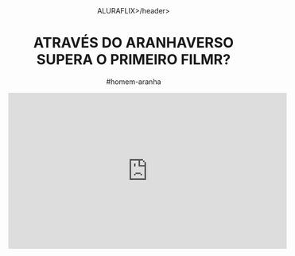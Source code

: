 <header>ALURAFLIX>/header>

<h1>ATRAVÉS DO ARANHAVERSO SUPERA O PRIMEIRO FILMR?</h1>
<p>#homem-aranha</p>
<iframe width="560" height="315" src="https://www.youtube.com/embed/CyiiEJRZjSU?si=LGguEp8JnY3AEL3t" title="YouTube video player" frameborder="0" allow="accelerometer; autoplay; clipboard-write; encrypted-media; gyroscope; picture-in-picture; web-share" referrerpolicy="strict-origin-when-cross-origin" allowfullscreen></iframe>